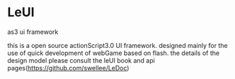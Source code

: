 LeUI
====

as3 ui framework

this is a open source actionScript3.0 UI framework. 
designed mainly for the use of quick development of webGame based on flash. 
the details of the design model please consult the leUI book and api pages(https://github.com/swellee/LeDoc)
